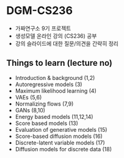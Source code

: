 # DGM-CS236
- 가짜연구소 9기 프로젝트
- 생성모델 온라인 강의 (CS236) 공부
- 강의 슬라이드에 대한 질문/의견을 간략히 정리 

## Things to learn (lecture no)
- Introduction & background (1,2)  
- Autoregressive models (3)    
- Maximum likelihood learning (4)  
- VAEs (5,6)  
- Normalizing flows (7,9)  
- GANs (8,10)    
- Energy based models (11,12,14)  
- Score based models (13)
- Evaluation of generative models (15)
- Score-based diffusion models (16) 
- Discrete-latent variable models (17) 
- Diffusion models for discrete data (18) 

